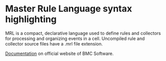 # Master Rule Language syntax highlighting

MRL is a compact, declarative language used to define rules and collectors for processing and organizing events in a cell. 
Uncompiled rule and collector source files have a .mrl file extension.

[Documentation](https://docs.bmc.com/docs/TSInfrastructure/110/master-rule-language-mrl-reference-719680648.html) on official website of BMC Software.
